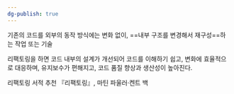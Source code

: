 ```yaml
---
dg-publish: true
---
```

기존의 코드를 외부의 동작 방식에는 변화 없이,
==내부 구조를 변경해서 재구성==하는 작업 또는 기술

리팩토링을 하면 코드 내부의 설계가 개선되어 코드를 이해하기 쉽고, 변화에 효율적으로 대응하며, 유지보수가 편해지고, 코드 품질 향상과 생산성이 높아진다.

리팩토링  서적 추천
『리팩토링』, 마틴 파울러·켄트 백